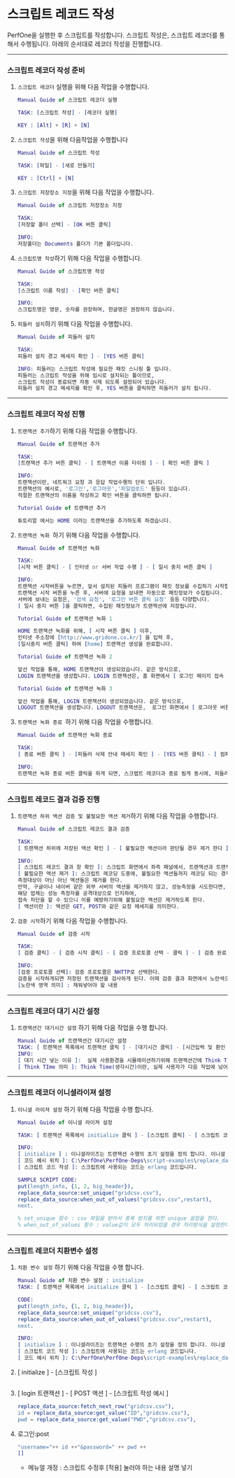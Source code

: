 # 스크립트 레코드 작성
PerfOne을 실행한 후 스크립트를 작성합니다.
스크립트 작성은, 스크립트 레코더를 통해서 수행됩니다.
아래의 순서대로 레코더 작성을 진행합니다.

------------------------------------------------------------------------------------------

### 스크립트 레코더 작성 준비

1. `스크립트 레코더` 실행을 위해 다음 작업을 수행합니다.

    ```erlang
    Manual Guide of 스크립트 레코더 실행

    TASK: [스크립트 작성] - [레코더 실행]

    KEY : [Alt] + [R] + [N] 
    ```

2. `스크립트 작성`을 위해 다음작업을 수행합니다

    ```erlang
    Manual Guide of 스크립트 작성

    TASK: [파일] - [새로 만들기]

    KEY : [Ctrl] + [N]
    ```

3. `스크립트 저장장소 지정`을 위해 다음 작업을 수행합니다.

    ```erlang
    Manual Guide of 스크립트 저장장소 지정

    TASK:
    [저장할 폴더 선택] - [OK 버튼 클릭]

    INFO:
    저장폴더는 Documents 폴더가 기본 폴더입니다. 
    ```

4. `스크립트명 작성`하기 위해 다음 작업을 수행합니다.
    ```erlang
    Manual Guide of 스크립트명 작성

    TASK:
    [스크립트 이름 작성] - [확인 버튼 클릭]

    INFO:
    스크립트명은 영문, 숫자를 권장하며, 한글명은 권장하지 않습니다. 
    ```

5. `피들러 설치`하기 위해 다음 작업을 수행합니다.
    ```erlang
    Manual Guide of 피들러 설치

    TASK: 
    피들러 설치 경고 메세지 확인 ] - [YES 버튼 클릭]

    INFO: 피들러는 스크립트 작성에 필요한 패킷 스니핑 툴 입니다.
    피들러는 스크립트 작성을 위해 임시로 설치되는 툴이므로, 
    스크립트 작성이 종료되면 자동 삭제 되도록 설정되어 있습니다. 
    피들러 설치 경고 메세지를 확인 후, YES 버튼을 클릭하면 피들러가 설치 됩니다.
    ```

------------------------------------------------------------------------------------------

### 스크립트 레코더 작성 진행

1. `트랜잭션 추가`하기 위해 다음 작업을 수행합니다.
    ```erlang
    Manual Guide of 트랜잭션 추가

    TASK: 
    [트랜잭션 추가 버튼 클릭] - [ 트랜잭션 이름 타이핑 ] - [ 확인 버튼 클릭 ]

    INFO: 
    트랜잭션이란, 네트워크 요청 과 응답 작업수행의 단위 입니다. 
    트랜잭션의 예시로, '로그인','로그아웃','파일업로드' 등등이 있습니다.
    적절한 트랜잭션의 이름을 작성하고 확인 버튼을 클릭하면 됩니다.
    ```
    ```erlang
    Tutorial Guide of 트랜잭션 추가

    튜토리얼 에서는 HOME 이라는 트랜잭션을 추가하도록 하겠습니다.  
    ```

2. `트랜잭션 녹화 `하기 위해 다음 작업을 수행합니다.
    ```erlang
    Manual Guide of 트랜잭션 녹화

    TASK: 
    [시작 버튼 클릭] - [ 인터넷 or 서버 작업 수행 ] - [ 일시 중지 버튼 클릭 ]

    INFO: 
    트랜잭션 시작버튼을 누르면, 앞서 설치된 피들러 프로그램이 패킷 정보를 수집하기 시작합니다. 
    트랜잭션 시작 버튼을 누른 후, 서버에 요청을 보내면 자동으로 패킷정보가 수집됩니다. 
    서버에 보내는 요청은, '검색 요청', '로그인 버튼 클릭 요청' 등등 다양합니다.
    [ 일시 중지 버튼 ]을 클릭하면, 수집된 패킷정보가 트랜잭션에 저장됩니다.
    ```  
    ```erlang
    Tutorial Guide of 트랜잭션 녹화 1

    HOME 트랜잭션 녹화를 위해, [ 시작 버튼 클릭 ] 이후, 
    인터넷 주소창에 [http://www.gridone.co.kr/] 을 입력 후,
    [일시중지 버튼 클릭] 하여 [home] 트랜잭션 생성을 완료합니다.
    ```
    ```erlang
    Tutorial Guide of 트랜잭션 녹화 2

    앞선 작업을 통해, HOME 트랜잭션이 생성되었습니다. 같은 방식으로, 
    LOGIN 트랜잭션을 생성합니다. LOGIN 트랜잭션은, 홈 화면에서 [ 로그인 페이지 접속 ] - [아이디, 패스 워드 입력 ] - [ 로그인 버튼 클릭 ] 의 작업을 녹화하도록 합니다.  
    ```
    ```erlang
    Tutorial Guide of 트랜잭션 녹화 3

    앞선 작업을 통해, LOGIN 트랜잭션이 생성되었습니다. 같은 방식으로, 
    LOGOUT 트랜잭션을 생성합니다. LOGOUT 트랜잭션은,  로그인 화면에서 [ 로그아웃 버튼 클릭 ]의 작업을 녹화하도록 합니다.
    ```

3. `트랜잭션 녹화 종료 `하기 위해 다음 작업을 수행합니다.
    ```erlang
    Manual Guide of 트랜잭션 녹화 종료

    TASK:
    [ 종료 버튼 클릭 ] - [피들러 삭제 안내 메세지 확인 ] - [YES 버튼 클릭] - [ 컴파일 완료 안내 메세지 확인 ] - [ 확인 버튼 클릭 ]

    INFO:
    트랜잭션 녹화 종료 버튼 클릭을 하게 되면, 스크렙트 레코더과 종료 됨게 동시에, 피들러 삭제 안내메세지가 나타난다. 피들러는 패킷 스니핑 툴이므로 스크립트 레코딩이 종료된 이후 삭제하는것을 권장한다. YES 버튼 클릭 하면 피들러는 자동적으로 삭제 된다. 이후, 컴파일 완료 메세지를 확인후 확인 버튼을 누르면 트랜잭션 녹화가 종료된다. 
    ```

------------------------------------------------------------------------------------------

### 스크립트 레코드 결과 검증 진행
1. ` 트랜잭션 하위 액션 검증 및 불필요한 액션 제거 `하기 위해 다음 작업을 수행합니다.
    ```erlang
    Manual Guide of 스크립트 레코드 결과 검증 

    TASK: 
    [ 트랜잭션 하위에 저장된 액션 확인 ] - [ 불필요한 액션이라 판단될 경우 제거 한다 ] - [ 제거 방법: 액션 클릭 - 마우스 우클릭 - 제거 클릭 ] 

    INFO: 
    [ 스크립트 레코드 결과 창 확인 ]: 스크립트 화면에서 좌측 패널에서, 트랜잭션과 트랜잭션에 액션들이 저장되어 있음을 확인 할 수 있다.
    [ 불필요한 액션 제거 ]: 스크립트 레코딩 도중에, 불필요한 액션들까지 레코딩 되는 경우가 발생하는데, 
    측정대상이 아닌 아닌 액션들은 제거를 한다. 
    만약, 구글이나 네이버 같은 외부 서버의 액션을 제거하지 않고, 성능측정을 시도한다면, 
    해당 업체는 성능 측정자를 공격대상으로 인지하여, 
    접속 차단을 할 수 있으니 이를 예방하기위해 불필요한 액션은 제거하도록 한다.  
    [ 액션이란 ]: 액션은 GET, POST와 같은 요청 메세지를 의미한다.
    ```
2. `검증 시작`하기 위해 다음 작업을 수행합니다.
    ```erlang
    Manual Guide of 검증 시작

    TASK: 
    [ 검증 클릭] - [ 검증 시작 클릭] - [ 검증 프로토콜 선택 - 클릭 ] - [ 검증 완료 - 확인 버튼 클릭 ]

    INFO: 
    [검증 프로토콜 선택]: 검증 프로토콜은 NHTTP로 선택한다.
    검증을 시작하게되면 저장된 트랜잭션을 검사하게 된다. 이때 검증 결과 화면에서 노란색으로 표시된 부분은...
    [노란색 영역 의미] : 채워넣어야 할 내용
    ```

------------------------------------------------------------------------------------------

### 스크립트 레코더 대기 시간 설정
1. `트랜잭션간 대기시간 설정` 하기 위해 다음 작업을 수행 합니다.
    ```erlang
    Manual Guide of 트랜잭션간 대기시간 설정
    TASK: [ 트랜잭션 목록에서 트랜잭션 클릭 ] - [대기시간 클릭] - [시간입력 및 환인 클릭]
    INFO: 
    [ 대기 시간 넣는 이유 ]:  실제 사용환경을 시뮬레이션하기위해 트랜잭션간에 Think Time을 넣어 준다.
    [ Think TIme 의미 ]: Think Time(생각시간)이란, 실제 사용자가 다음 작업에 넘어가는데 걸리는 시간을 의미한다.
    ```
------------------------------------------------------------------------------------------

### 스크립트 레코더 이니셜라이져 설정
1. `이니셜 라이져 설정` 하기 위해 다음 작업을 수행 합니다.
    ```erlang
    Manual Guide of 이니셜 라이져 설정

    TASK: [ 트랜잭션 목록에서 initialize 클릭 ] - [스크립트 클릭] - [ 스크립트 코드 작성 ] - [ 적용 버튼 클릭 ]

    INFO: 
    [ initialize ] : 이니셜라이즈는 트랜잭션 수행의 초기 설정을 정의 합니다. 이니셜 라이즈의 스크립트를 수정하여, 설정을 변경할수 있습니다.
    [ 코드 예시 위치 ]: C:\PerfOne\PerfOne-Deps\script-examples\replace_data_source 에서 예제 코드를 보실수 있습니다.
    [ 스크립트 코드 작성 ]: 스크립트에 사용되는 코드는 erlang 코드입니다. 

    SAMPLE SCRIPT CODE: 
    put(length_info, {1, 2, big_header}),
    replace_data_source:set_unique("gridcsv.csv"),
    replace_data_source:when_out_of_values("gridcsv.csv",restart),
    next.

    % set_unique 함수 : csv 파일을 받아서 중복 방지를 위한 unique 설정을 한다.
    % when_out_of_values 함수 : value값이 모두 처리되었을 경우 처리방식을 설정한다. 예시코드에선 'restart'로 설정되어있다.

    ```
------------------------------------------------------------------------------------------
### 스크립트 레코더 치환변수 설정
1. `치환 변수 설정` 하기 위해 다음 작업을 수행 합니다.
    ```erlang
    Manual Guide of 치환 변수 설정 : initialize
    TASK: [ 트랜잭션 목록에서 initialize 클릭 ] - [스크립트 클릭] - [ 스크립트 코드 작성 ] - [ 적용 버튼 클릭 ]

    CODE: 
    put(length_info, {1, 2, big_header}),
    replace_data_source:set_unique("gridcsv.csv"),
    replace_data_source:when_out_of_values("gridcsv.csv",restart),
    next.

    INFO: 
    [ initialize ] : 이니셜라이즈는 트랜잭션 수행의 초기 설정을 정의 합니다. 이니셜 라이즈의 스크립트를 수정하여, 설정을 변경할수 있습니다.
    [ 스크립트 코드 작성 ]: 스크립트에 사용되는 코드는 erlang 코드입니다. 
    [ 코드 예시 위치 ]: C:\PerfOne\PerfOne-Deps\script-examples\replace_data_source 에서 예제 코드를 보실수 있습니다.
    ```
2. [ initialize ] - [스크립트 작성 ]
    ```erlang

    ```

3. [ login 트랜잭션 ] - [ POST 액션 ] - [스크립트 작성 예시 ]
    ```erlang
    replace_data_source:fetch_next_row("gridcsv.csv"),
    id = replace_data_source:get_value("ID","gridcsv.csv"),
    pwd = replace_data_source:get_value("PWD","gridcsv.csv"),
    ```

4. 로그인:post
    ```erlang
    "username="++ id ++"&password=" ++ pwd ++
    []
    ```
    + 메뉴얼 개정 : 스크립트 수정후 [적용] 눌러야 하는 내용 설명 넣기
    ```